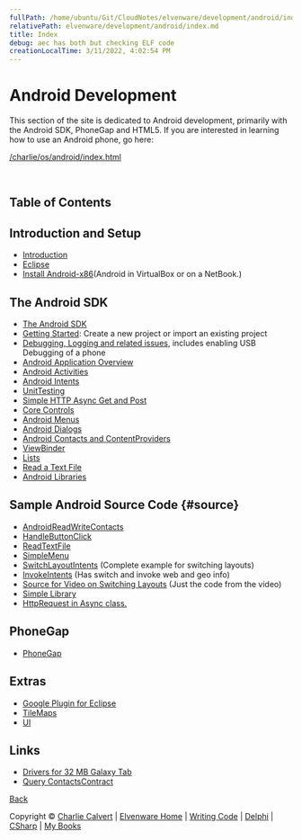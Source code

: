 ```yaml
---
fullPath: /home/ubuntu/Git/CloudNotes/elvenware/development/android/index.md
relativePath: elvenware/development/android/index.md
title: Index
debug: aec has both but checking ELF code
creationLocalTime: 3/11/2022, 4:02:54 PM
---
```


<!-- toc -->
<!-- tocstop -->

Android Development
===================

This section of the site is dedicated to Android development, primarily
with the Android SDK, PhoneGap and HTML5. If you are interested in
learning how to use an Android phone, go here:

[/charlie/os/android/index.html](/charlie/os/android/index.html)

 

Table of Contents
-----------------

Introduction and Setup
----------------------

-   [Introduction](Introduction.html)
-   [Eclipse](/android-guide/Eclipse.html)
-   [Install Android-x86](Androidx86.shtml)(Android in VirtualBox or on a NetBook.)


The Android SDK
---------------

-   [The Android SDK](AndroidSdk.html)
-   [Getting Started](CreateNewProject.html): Create a new project or
    import an existing project
-   [Debugging, Logging and related issues](UsbDebugging.html), includes
    enabling USB Debugging of a phone
-   [Android Application Overview](AndroidApplications.html)
-   [Android Activities](AndroidActivity.html)
-   [Android Intents](AndroidIntent.html)
-   [UnitTesting](UnitTesting.html)
-   [Simple HTTP Async Get and Post](SimpleHttpGetThread.html)
-   [Core Controls](AndroidCoreControls.html)
-   [Android Menus](AndroidMenus.html)
-   [Android Dialogs](AndroidDialogs.html)
-   [Android Contacts and ContentProviders](AndroidContentContacts.html)
-   [ViewBinder](AndroidViewBinder.html)
-   [Lists](AndroidLists.html)
-   [Read a Text File](ReadTextFile.html)
-   [Android Libraries](Libraries.html)

Sample Android Source Code {#source}
--------------------------

-   [AndroidReadWriteContacts](../../downloads/Android/AndroidReadWriteContacts.zip)
-   [HandleButtonClick](../../downloads/Android/HandleButtonClick.zip)
-   [ReadTextFile](../../downloads/Android/ReadTextFile.zip)
-   [SimpleMenu](../../downloads/Android/SimpleMenu.zip)
-   [SwitchLayoutIntents](../../downloads/Android/SwitchLayoutIntents.zip)
    (Complete example for switching layouts)
-   [InvokeIntents](../../downloads/Android/InvokeIntents.zip) (Has
    switch and invoke web and geo info)
-   [Source for Video on Switching
    Layouts](../../downloads/Android/SwitchVideo01.zip) (Just the code
    from the video)
-   [Simple Library](../../downloads/Android/SimpleLibrary.zip)
-   [HttpRequest in Async
    class.](../../downloads/Android/MyHttpTester.zip)

PhoneGap
--------

-   [PhoneGap](PhoneGap.html)

Extras
------

-   [Google Plugin for Eclipse](GooglePluginForEclipse.html)
-   [TileMaps](TileMaps.html)
-   [UI](UI.html)

Links
-----

-   [Drivers for 32 MB Galaxy
    Tab](http://www.samsung.com/us/support/downloads/GT-P7510MAVXAB)
-   [Query
    ContactsContract](http://blog.app-solut.com/2011/03/working-with-the-contactscontract-to-query-contacts-in-android/)

[Back](../index.html)

Copyright © [Charlie Calvert](../../index.html) | [Elvenware
Home](../../index.html) | [Writing Code](../index.html) |
[Delphi](../delphi/index.html) | [CSharp](../csharp/index.html) | [My
Books](../../books/index.html)
